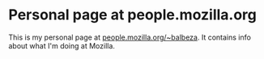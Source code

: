 # Personal page at people.mozilla.org

This is my personal page at [people.mozilla.org/~balbeza](http://people.mozilla.org/~balbeza/). It contains info about what I'm doing at Mozilla.
